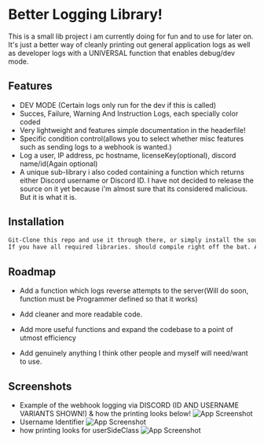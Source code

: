 
# Better Logging Library!
This is a small lib project i am currently doing for fun and to use for later on. It's just a better way of cleanly printing out general application logs as well as developer logs with a UNIVERSAL function that enables debug/dev mode.



## Features

- DEV MODE (Certain logs only run for the dev if this is called)
- Succes, Failure, Warning And Instruction Logs, each specially color coded
- Very lightweight and features simple documentation in the headerfile!
- Specific condition control(allows you to select whether misc features such as sending logs to a webhook is wanted.)
- Log a user, IP address, pc hostname, licenseKey(optional), discord name/id(Again optional)
- A unique sub-library i also coded containing a function which returns either Discord username or Discord ID. I have not decided to release the source on it yet because i'm almost sure that its considered malicious. But it is what it is.






## Installation

```bash
Git-Clone this repo and use it through there, or simply install the source code (preferred) and then compile. 
If you have all required libraries. should compile right off the bat. Any issues, Make a issue ticket. I'll try help.
```
    
## Roadmap

- Add a function which logs reverse attempts to the server(Will do soon, function must be Programmer defined so that it works)

- Add cleaner and more readable code.
- Add more useful functions and expand the codebase to a point of utmost efficiency
- Add genuinely anything I think other people and myself will need/want to use.


## Screenshots
- Example of the webhook logging via DISCORD (ID AND USERNAME VARIANTS SHOWN!) & how the printing looks below!
![App Screenshot](https://cdn.discordapp.com/attachments/1131836673794248756/1218439057504342016/image.png?ex=6607aacc&is=65f535cc&hm=04277efa81b5d52cca82e835cbc8fa8f7001d31021df72abd21933176412b2fc&)
- Username Identifier
![App Screenshot](https://cdn.discordapp.com/attachments/1131836673794248756/1218440088829169674/image.png?ex=6607abc2&is=65f536c2&hm=5582a505e36a7fad4592dc467ddd4f2a0cc0a7c3efde989e663a87d56ec22ca3&)
- how printing looks for userSideClass 
![App Screenshot](https://cdn.discordapp.com/attachments/1131836673794248756/1217040510905090108/image.png?ex=6602944d&is=65f01f4d&hm=9ecef1fd3a23a2c755954dfbbbd63cf0e140a5b23cb61767077c903d138a010a&)


